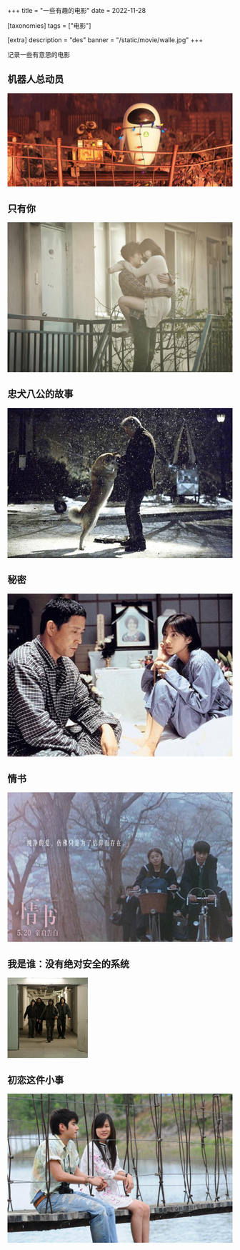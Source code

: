 +++
title = "一些有趣的电影"
date = 2022-11-28

[taxonomies]
tags = ["电影"]

[extra]
description = "des"
banner = "/static/movie/walle.jpg"
+++

记录一些有意思的电影

<!-- more -->

## 机器人总动员

![WALLE](/movie/walle.jpg "WALLE")

## 只有你

![Only You](/movie/only-you.jpg "Only You")

## 忠犬八公的故事

![Hachi: A Dog's Tale](/movie/hachi.jpg "Hachi: A Dog's Tale")

## 秘密

![Secret](/movie/secret.jpg "Secret")

## 情书

![Love Letter](/movie/love-letter.jpg "Love Letter")

## 我是谁：没有绝对安全的系统

![Who Am I-No System Is Safe](/movie/who-am-i.jpg "Who Am I-No System Is Safe")

## 初恋这件小事

![First Love](/movie/first-love.jpg "First Love")
